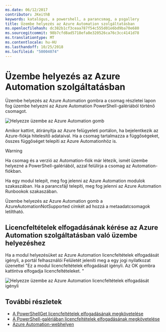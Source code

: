 ```yaml
---
ms.date: 06/12/2017
contributor: JKeithB
keywords: katalógus, a powershell, a parancsmag, a psgallery
title: Üzembe helyezés az Azure Automation szolgáltatásban
ms.openlocfilehash: dc382b1cf3ceaa787f54c555d01e6bd9ba70e680
ms.sourcegitcommit: 98b7cfd8ad5718efa8e320526ca76c3cc4141d78
ms.translationtype: MT
ms.contentlocale: hu-HU
ms.lasthandoff: 10/25/2018
ms.locfileid: "50004074"
---
```

# <a name="deploy-to-azure-automation"></a>Üzembe helyezés az Azure Automation szolgáltatásban

Üzembe helyezés az Azure Automation gombra a csomag részletei lapon fog üzembe helyezni az Azure Automation PowerShell-galériából történő csomagot.

![Helyezze üzembe az Azure Automation gomb](../../Images/DeployToAzureAutomationButton.png)

Amikor kattint, átirányítja az Azure felügyeleti portálon, ha bejelentkezik az Azure-fiókja hitelesítő adataival.
Ha a csomag tartalmazza a függőségeket, összes függőséget telepíti az Azure Automationhöz is.

> [!WARNING]
> Ha csomag és a verzió az Automation-fiók már létezik, ismét üzembe helyezné a PowerShell-galériából, azzal felülírja a csomag az Automation-fiókban.

Ha egy modul telepít, meg fog jelenni az Azure Automation modulok szakaszában.  Ha a parancsfájl telepíti, meg fog jelenni az Azure Automation Runbookok szakaszában.

Üzembe helyezés az Azure Automation gomb a AzureAutomationNotSupported címkét ad hozzá a metaadatcsomagok letiltható.

## <a name="require-license-acceptance-on-deploy-to-azure-automation"></a>Licencfeltételek elfogadásának kérése az Azure Automation szolgáltatásban való üzembe helyezéshez

Ha a modul helyezésüket az Azure Automation licencfeltételek elfogadását igényli, a portál felhasználói Felületét jeleníti meg a egy jogi nyilatkozat üzenettel "Ez a modul licencfeltételek elfogadását igényli. Az OK gombra kattintva elfogadja licencfeltételeket. "

![Helyezze üzembe az Azure Automation licencfeltételek elfogadását igényli](../../Images/DeployToAzureAutomationRequireLicenseAcceptanceDisclaimer.png)

## <a name="more-details"></a>További részletek

- [A PowerShellGet licencfeltételek elfogadásának megkövetelése](../../concepts/module-license-acceptance.md)
- [A PowerShell-galériában licencfeltételek elfogadásának megkövetelése](packages-that-require-license-acceptance.md)
- [Azure Automation-webhelyen](http://azure.microsoft.com/services/automation/)
